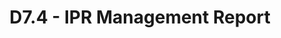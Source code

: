 ---
title: D7.4 - IPR Management Report
resource: /assets/documents/deliverables/D7.4 5GASP Intellectual Property Rights (IPR) Framework.pdf
---